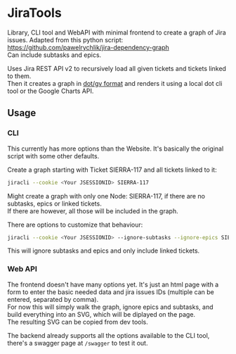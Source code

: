 # JiraTools

Library, CLI tool and WebAPI with minimal frontend to create a graph of Jira issues. Adapted from this python script: https://github.com/pawelrychlik/jira-dependency-graph  
Can include subtasks and epics.

Uses Jira REST API v2 to recursively load all given tickets and tickets linked to them.  
Then it creates a graph in [dot/gv format](https://graphviz.org/doc/info/lang.html) and renders it using a local dot cli tool or the Google Charts API.

## Usage

### CLI

This currently has more options than the Website. It's basically the original script with some other defaults.

Create a graph starting with Ticket SIERRA-117 and all tickets linked to it:

```bash
jiracli --cookie <Your JSESSIONID> SIERRA-117
```

Might create a graph with only one Node: SIERRA-117, if there are no subtasks, epics or linked tickets.  
If there are however, all those will be included in the graph.

There are options to customize that behaviour:

```bash
jiracli --cookie <Your JSESSIONID> --ignore-subtasks --ignore-epics SIERRA-117
```

This will ignore subtasks and epics and only include linked tickets.

### Web API

The frontend doesn't have many options yet. It's just an html page with a form to enter the basic needed data and jira issues IDs (multiple can be entered, separated by comma).  
For now this will simply walk the graph, ignore epics and subtasks, and build everything into an SVG, which will be diplayed on the page.  
The resulting SVG can be copied from dev tools.

The backend already supports all the options available to the CLI tool, there's a swagger page at `/swagger` to test it out.
